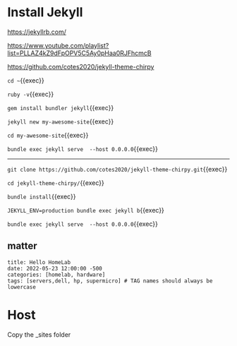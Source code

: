 # Install Jekyll

https://jekyllrb.com/

https://www.youtube.com/playlist?list=PLLAZ4kZ9dFpOPV5C5Ay0pHaa0RJFhcmcB

https://github.com/cotes2020/jekyll-theme-chirpy

`cd ~`{{exec}}

`ruby -v`{{exec}}

`gem install bundler jekyll`{{exec}}

`jekyll new my-awesome-site`{{exec}}

`cd my-awesome-site`{{exec}}

`bundle exec jekyll serve  --host 0.0.0.0`{{exec}}

---

 `git clone https://github.com/cotes2020/jekyll-theme-chirpy.git`{{exec}}

`cd jekyll-theme-chirpy/`{{exec}}


`bundle install`{{exec}}

`JEKYLL_ENV=production bundle exec jekyll b`{{exec}}

`bundle exec jekyll serve  --host 0.0.0.0`{{exec}}

   ## matter

```
title: Hello HomeLab
date: 2022-05-23 12:00:00 -500
categories: [homelab, hardware]
tags: [servers,dell, hp, supermicro] # TAG names should always be lowercase
```

# Host

Copy the _sites folder